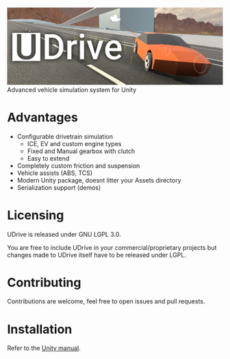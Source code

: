 ![UDrive logo](Branding/UDriveBackground.png)
Advanced vehicle simulation system for Unity

# Advantages
* Configurable drivetrain simulation
  * ICE, EV and custom engine types
  * Fixed and Manual gearbox with clutch
  * Easy to extend
* Completely custom friction and suspension
* Vehicle assists (ABS, TCS)
* Modern Unity package, doesnt litter your Assets directory
* Serialization support (demos)

# Licensing

UDrive is released under GNU LGPL 3.0.

You are free to include UDrive in your commercial/proprietary projects but changes made to UDrive itself have to be released under LGPL.

# Contributing

Contributions are welcome, feel free to open issues and pull requests.

# Installation
Refer to the [Unity manual](https://docs.unity3d.com/Manual/upm-ui-giturl.html).
